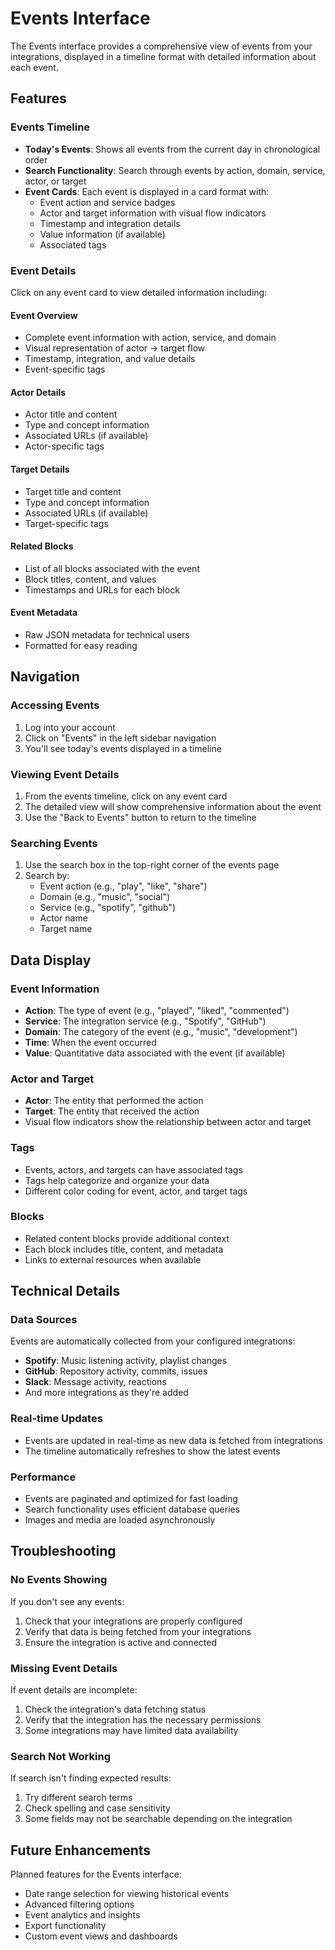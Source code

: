 # Events Interface

The Events interface provides a comprehensive view of events from your integrations, displayed in a timeline format with detailed information about each event.

## Features

### Events Timeline
- **Today's Events**: Shows all events from the current day in chronological order
- **Search Functionality**: Search through events by action, domain, service, actor, or target
- **Event Cards**: Each event is displayed in a card format with:
  - Event action and service badges
  - Actor and target information with visual flow indicators
  - Timestamp and integration details
  - Value information (if available)
  - Associated tags

### Event Details
Click on any event card to view detailed information including:

#### Event Overview
- Complete event information with action, service, and domain
- Visual representation of actor → target flow
- Timestamp, integration, and value details
- Event-specific tags

#### Actor Details
- Actor title and content
- Type and concept information
- Associated URLs (if available)
- Actor-specific tags

#### Target Details
- Target title and content
- Type and concept information
- Associated URLs (if available)
- Target-specific tags

#### Related Blocks
- List of all blocks associated with the event
- Block titles, content, and values
- Timestamps and URLs for each block

#### Event Metadata
- Raw JSON metadata for technical users
- Formatted for easy reading

## Navigation

### Accessing Events
1. Log into your account
2. Click on "Events" in the left sidebar navigation
3. You'll see today's events displayed in a timeline

### Viewing Event Details
1. From the events timeline, click on any event card
2. The detailed view will show comprehensive information about the event
3. Use the "Back to Events" button to return to the timeline

### Searching Events
1. Use the search box in the top-right corner of the events page
2. Search by:
   - Event action (e.g., "play", "like", "share")
   - Domain (e.g., "music", "social")
   - Service (e.g., "spotify", "github")
   - Actor name
   - Target name

## Data Display

### Event Information
- **Action**: The type of event (e.g., "played", "liked", "commented")
- **Service**: The integration service (e.g., "Spotify", "GitHub")
- **Domain**: The category of the event (e.g., "music", "development")
- **Time**: When the event occurred
- **Value**: Quantitative data associated with the event (if available)

### Actor and Target
- **Actor**: The entity that performed the action
- **Target**: The entity that received the action
- Visual flow indicators show the relationship between actor and target

### Tags
- Events, actors, and targets can have associated tags
- Tags help categorize and organize your data
- Different color coding for event, actor, and target tags

### Blocks
- Related content blocks provide additional context
- Each block includes title, content, and metadata
- Links to external resources when available

## Technical Details

### Data Sources
Events are automatically collected from your configured integrations:
- **Spotify**: Music listening activity, playlist changes
- **GitHub**: Repository activity, commits, issues
- **Slack**: Message activity, reactions
- And more integrations as they're added

### Real-time Updates
- Events are updated in real-time as new data is fetched from integrations
- The timeline automatically refreshes to show the latest events

### Performance
- Events are paginated and optimized for fast loading
- Search functionality uses efficient database queries
- Images and media are loaded asynchronously

## Troubleshooting

### No Events Showing
If you don't see any events:
1. Check that your integrations are properly configured
2. Verify that data is being fetched from your integrations
3. Ensure the integration is active and connected

### Missing Event Details
If event details are incomplete:
1. Check the integration's data fetching status
2. Verify that the integration has the necessary permissions
3. Some integrations may have limited data availability

### Search Not Working
If search isn't finding expected results:
1. Try different search terms
2. Check spelling and case sensitivity
3. Some fields may not be searchable depending on the integration

## Future Enhancements

Planned features for the Events interface:
- Date range selection for viewing historical events
- Advanced filtering options
- Event analytics and insights
- Export functionality
- Custom event views and dashboards
